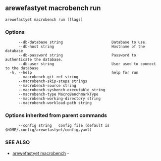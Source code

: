 ## arewefastyet macrobench run



```
arewefastyet macrobench run [flags]
```

### Options

```
      --db-database string                      Database to use.
      --db-host string                          Hostname of the database
      --db-password string                      Password to authenticate the database.
      --db-user string                          User used to connect to the database
  -h, --help                                    help for run
      --macrobench-git-ref string               
      --macrobench-skip-steps strings           
      --macrobench-source string                
      --macrobench-sysbench-executable string   
      --macrobench-type MacroBenchmarkType      
      --macrobench-working-directory string     
      --macrobench-workload-path string         
```

### Options inherited from parent commands

```
      --config string   config file (default is $HOME/.config/arewefastyet/config.yaml)
```

### SEE ALSO

* [arewefastyet macrobench](arewefastyet_macrobench.md)	 - 

